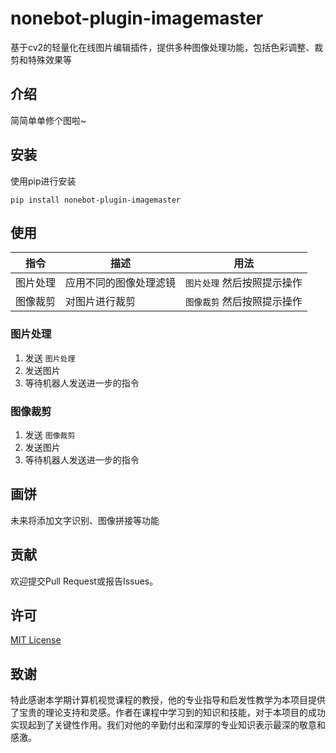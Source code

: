 # nonebot-plugin-imagemaster
基于cv2的轻量化在线图片编辑插件，提供多种图像处理功能，包括色彩调整、裁剪和特殊效果等

## 介绍

简简单单修个图啦~


## 安装
使用pip进行安装

``pip install nonebot-plugin-imagemaster``
## 使用

| 指令 | 描述 | 用法 |
| --- | --- | --- |
| 图片处理 | 应用不同的图像处理滤镜 | `图片处理` 然后按照提示操作 |
| 图像裁剪 | 对图片进行裁剪 | `图像裁剪` 然后按照提示操作 |

### 图片处理

1. 发送 `图片处理`
2. 发送图片
3. 等待机器人发送进一步的指令


### 图像裁剪

1. 发送 `图像裁剪`
2. 发送图片
3. 等待机器人发送进一步的指令

## 画饼
未来将添加文字识别、图像拼接等功能

## 贡献
欢迎提交Pull Request或报告Issues。

## 许可
[MIT License](LICENSE)

## 致谢
特此感谢本学期计算机视觉课程的教授，他的专业指导和启发性教学为本项目提供了宝贵的理论支持和灵感。作者在课程中学习到的知识和技能，对于本项目的成功实现起到了关键性作用。我们对他的辛勤付出和深厚的专业知识表示最深的敬意和感激。



